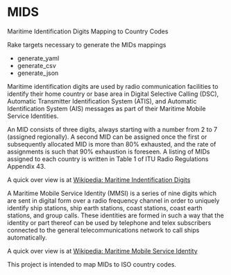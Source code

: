 MIDS
====

Maritime Identification Digits Mapping to Country Codes

Rake targets necessary to generate the MIDs mappings 
- generate_yaml
- generate_csv
- generate_json

Maritime identification digits are used by radio communication facilities to identify their home country or base area in Digital Selective Calling (DSC), Automatic Transmitter Identification System (ATIS), and Automatic Identification System (AIS) messages as part of their Maritime Mobile Service Identities.

An MID consists of three digits, always starting with a number from 2 to 7 (assigned regionally). A second MID can be assigned once the first or subsequently allocated MID is more than 80% exhausted, and the rate of assignments is such that 90% exhaustion is foreseen. A listing of MIDs assigned to each country is written in Table 1 of ITU Radio Regulations Appendix 43.

A quick over view is at [Wikipedia: Maritime Indentification Digits](http://en.wikipedia.org/wiki/Maritime_identification_digits)



A Maritime Mobile Service Identity (MMSI) is a series of nine digits which are sent in digital form over a radio frequency channel in order to uniquely identify ship stations, ship earth stations, coast stations, coast earth stations, and group calls. These identities are formed in such a way that the identity or part thereof can be used by telephone and telex subscribers connected to the general telecommunications network to call ships automatically.

A quick over view is at [Wikipedia: Maritime Mobile Service Identity](http://en.wikipedia.org/wiki/Maritime_Mobile_Service_Identity)


This project is intended to map MIDs to ISO country codes.
